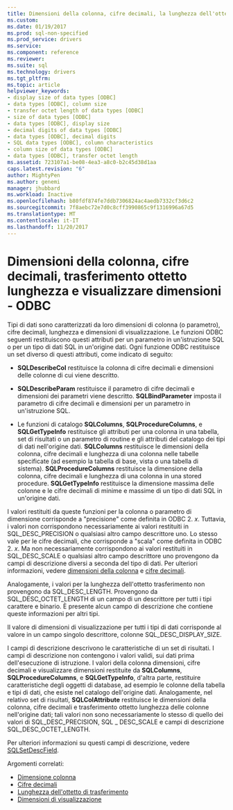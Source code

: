 ```yaml
---
title: Dimensioni della colonna, cifre decimali, la lunghezza dell'ottetto trasferimento, visualizzare la dimensione | Documenti Microsoft
ms.custom: 
ms.date: 01/19/2017
ms.prod: sql-non-specified
ms.prod_service: drivers
ms.service: 
ms.component: reference
ms.reviewer: 
ms.suite: sql
ms.technology: drivers
ms.tgt_pltfrm: 
ms.topic: article
helpviewer_keywords:
- display size of data types [ODBC]
- data types [ODBC], column size
- transfer octet length of data types [ODBC]
- size of data types [ODBC]
- data types [ODBC], display size
- decimal digits of data types [ODBC]
- data types [ODBC], decimal digits
- SQL data types [ODBC], column characteristics
- column size of data types [ODBC]
- data types [ODBC], transfer octet length
ms.assetid: 723107a1-be08-4ea3-a8c0-b2c45d38d1aa
caps.latest.revision: "6"
author: MightyPen
ms.author: genemi
manager: jhubbard
ms.workload: Inactive
ms.openlocfilehash: b80fdf874fe7ddb7306824ac4aedb7332cf3d6c2
ms.sourcegitcommit: 7f8aebc72e7d0c8cff3990865c9f1316996a67d5
ms.translationtype: MT
ms.contentlocale: it-IT
ms.lasthandoff: 11/20/2017
---
```

# <a name="column-size-decimal-digits-transfer-octet-length-and-display-size---odbc"></a>Dimensioni della colonna, cifre decimali, trasferimento ottetto lunghezza e visualizzare dimensioni - ODBC
Tipi di dati sono caratterizzati da loro dimensioni di colonna (o parametro), cifre decimali, lunghezza e dimensioni di visualizzazione. Le funzioni ODBC seguenti restituiscono questi attributi per un parametro in un'istruzione SQL o per un tipo di dati SQL in un'origine dati. Ogni funzione ODBC restituisce un set diverso di questi attributi, come indicato di seguito:  
  
-   **SQLDescribeCol** restituisce la colonna di cifre decimali e dimensioni delle colonne di cui viene descritto.  
  
-   **SQLDescribeParam** restituisce il parametro di cifre decimali e dimensioni dei parametri viene descritto. **SQLBindParameter** imposta il parametro di cifre decimali e dimensioni per un parametro in un'istruzione SQL.  
  
-   Le funzioni di catalogo **SQLColumns**, **SQLProcedureColumns**, e **SQLGetTypeInfo** restituisce gli attributi per una colonna in una tabella, set di risultati o un parametro di routine e gli attributi del catalogo dei tipi di dati nell'origine dati. **SQLColumns** restituisce le dimensioni della colonna, cifre decimali e lunghezza di una colonna nelle tabelle specificate (ad esempio la tabella di base, vista o una tabella di sistema). **SQLProcedureColumns** restituisce la dimensione della colonna, cifre decimali e lunghezza di una colonna in una stored procedure. **SQLGetTypeInfo** restituisce la dimensione massima delle colonne e le cifre decimali di minime e massime di un tipo di dati SQL in un'origine dati.  
  
 I valori restituiti da queste funzioni per la colonna o parametro di dimensione corrisponde a "precisione" come definita in ODBC 2. *x*. Tuttavia, i valori non corrispondono necessariamente ai valori restituiti in SQL_DESC_PRECISION o qualsiasi altro campo descrittore uno. Lo stesso vale per le cifre decimali, che corrisponde a "scala" come definita in ODBC 2. *x*. Ma non necessariamente corrispondono ai valori restituiti in SQL_DESC_SCALE o qualsiasi altro campo descrittore uno provengono da campi di descrizione diversi a seconda del tipo di dati. Per ulteriori informazioni, vedere [dimensioni della colonna](../../../odbc/reference/appendixes/column-size.md) e [cifre decimali](../../../odbc/reference/appendixes/decimal-digits.md).  
  
 Analogamente, i valori per la lunghezza dell'ottetto trasferimento non provengono da SQL_DESC_LENGTH. Provengono da SQL_DESC_OCTET_LENGTH di un campo di un descrittore per tutti i tipi carattere e binario. È presente alcun campo di descrizione che contiene queste informazioni per altri tipi.  
  
 Il valore di dimensioni di visualizzazione per tutti i tipi di dati corrisponde al valore in un campo singolo descrittore, colonne SQL_DESC_DISPLAY_SIZE.  
  
 I campi di descrizione descrivono le caratteristiche di un set di risultati. I campi di descrizione non contengono i valori validi, sui dati prima dell'esecuzione di istruzione. I valori della colonna dimensioni, cifre decimali e visualizzare dimensioni restituite da **SQLColumns**, **SQLProcedureColumns**, e **SQLGetTypeInfo**, d'altra parte, restituire caratteristiche degli oggetti di database, ad esempio le colonne della tabella e tipi di dati, che esiste nel catalogo dell'origine dati. Analogamente, nel relativo set di risultati, **SQLColAttribute** restituisce le dimensioni della colonna, cifre decimali e trasferimento ottetto lunghezza delle colonne nell'origine dati; tali valori non sono necessariamente lo stesso di quello dei valori di SQL_DESC_PRECISION, SQL _ DESC_SCALE e campi di descrizione SQL_DESC_OCTET_LENGTH.  
  
 Per ulteriori informazioni su questi campi di descrizione, vedere [SQLSetDescField](../../../odbc/reference/syntax/sqlsetdescfield-function.md).  
  
 Argomenti correlati:  
  
-   [Dimensione colonna](../../../odbc/reference/appendixes/column-size.md)  
-   [Cifre decimali](../../../odbc/reference/appendixes/decimal-digits.md)  
-   [Lunghezza dell'ottetto di trasferimento](../../../odbc/reference/appendixes/transfer-octet-length.md)  
-   [Dimensioni di visualizzazione](../../../odbc/reference/appendixes/display-size.md)
